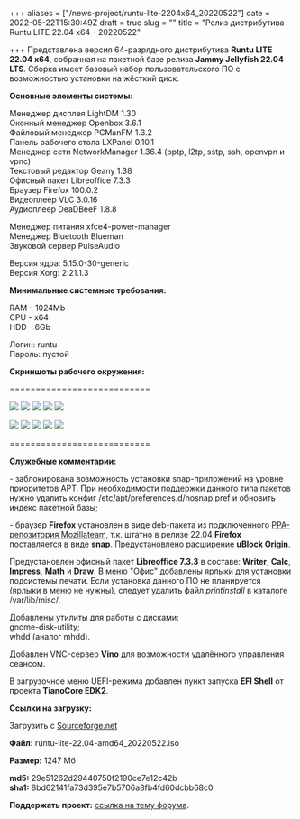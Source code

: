 +++
aliases = ["/news-project/runtu-lite-2204x64_20220522"]
date = 2022-05-22T15:30:49Z
draft = true
slug = ""
title = "Релиз дистрибутива Runtu LITE 22.04 х64 - 20220522"

+++
Представлена версия 64-разрядного дистрибутива **Runtu LITE 22.04 х64**, собранная на пакетной базе релиза **Jammy Jellyfish 22.04 LTS**. Сборка имеет базовый набор пользовательского ПО с возможностью установки на жёсткий диск.  
  
  
 **Основные элементы системы:**  
  
Менеджер дисплея LightDM 1.30  
Оконный менеджер Openbox 3.6.1  
Файловый менеджер PCManFM 1.3.2  
Панель рабочего стола LXPanel 0.10.1  
Менеджер сети NetworkManager 1.36.4 (pptp, l2tp, sstp, ssh, openvpn и vpnc)  
Текстовый редактор Geany 1.38  
Офисный пакет Libreoffice 7.3.3  
Браузер Firefox 100.0.2  
Видеоплеер VLC 3.0.16  
Аудиоплеер DeaDBeeF 1.8.8  
  
  
Менеджер питания xfce4-power-manager  
Менеджер Bluetooth Blueman  
Звуковой сервер PulseAudio  
  
Версия ядра: 5.15.0-30-generic  
Версия Xorg: 2:21.1.3  
   
  
 **Минимальные системные требования:**  
  
RAM - 1024Mb  
CPU - x64  
HDD - 6Gb  
  
Логин: runtu  
Пароль: пустой  
  
  
 **Скриншоты рабочего окружения:**  
  
===========================  
  
[![](https://i.ibb.co/Lz44RS4/BIOS-Syslinux-1.png)](https://ibb.co/Lz44RS4) [![](https://i.ibb.co/pWzWhj0/EFI-GRUB-1.png)](https://ibb.co/pWzWhj0) [![](https://i.ibb.co/BL4KPq6/Screen-FM.png)](https://ibb.co/BL4KPq6) [![](https://i.ibb.co/ZB6r7LS/Menu-Office.png)](https://ibb.co/ZB6r7LS) [![](https://i.ibb.co/Jtxw2LG/Menu-System-about.png)](https://ibb.co/Jtxw2LG)  
  
  
[![](https://i.ibb.co/Rc3Y66f/Menu-Generic-gdmap.png)](https://ibb.co/Rc3Y66f) [![](https://i.ibb.co/qRpxwZt/Menu-Gfaph-whdd.png)](https://ibb.co/qRpxwZt) [![](https://i.ibb.co/v1q2Twz/Menu-Internet-gdu.png)](https://ibb.co/v1q2Twz) [![](https://i.ibb.co/6bv7vb2/Menu-Settings-YC.png)](https://ibb.co/6bv7vb2) [![](https://i.ibb.co/fxHgsGb/Menu-AV-vino.png)](https://ibb.co/fxHgsGb)  
  
===========================  
  
 **Служебные комментарии:**  
  
\- заблокирована возможность установки snap-приложений на уровне приоритетов APT. При необходимости поддержки данного типа пакетов нужно удалить конфиг /etc/apt/preferences.d/nosnap.pref и обновить индекс пакетной базы;  
  
\- браузер **Firefox** установлен в виде deb-пакета из подключенного [PPA-репозитория Mozillateam](https://launchpad.net/\~mozillateam/+archive/ubuntu/ppa), т.к. штатно в релизе 22.04 **Firefox** поставляется в виде **snap**. Предустановлено расширение **uBlock Origin**.  
  
Предустановлен офисный пакет **Libreoffice 7.3.3** в составе: **Writer**, **Calc**, **Impress**, **Math** и **Draw**. В меню "Офис" добавлены ярлыки для установки подсистемы печати. Если установка данного ПО не планируется (ярлыки в меню не нужны), следует удалить файл _printinstall_ в каталоге /var/lib/misc/.  
  
Добавлены утилиты для работы с дисками:   
gnome-disk-utility;  
whdd (аналог mhdd).  
  
Добавлен VNC-сервер **Vino** для возможности удалённого управления сеансом.  
  
В загрузочное меню UEFI-режима добавлен пункт запуска **EFI Shell** от проекта **TianoCore EDK2**.  
  
  
 **Ссылки на загрузку:**  
  
Загрузить с [Sourceforge.net](https://sourceforge.net/projects/runtu/files/runtu%2022.04/LITE/runtu-lite-22.04-amd64_20220522.iso/download)  
  
  
**Файл:** runtu-lite-22.04-amd64_20220522.iso  
  
**Размер:** 1247 Мб  
  
  
**md5:** 29e51262d29440750f2190ce7e12c42b  
**sha1:** 8bd62141fa73d395e7b5706a8fb4fd60dcbb68c0  
  
  
**Поддержать проект:** [ссылка на тему форума](http://forum.runtu.org/index.php/topic,188.0.html).